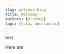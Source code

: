 ```yaml
---
slug: welcome-blog
title: Welcome!
authors: [olafnub]
tags: [hola, docusaurus]
---
```


test

<!-- truncate -->

Here are
